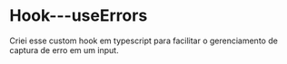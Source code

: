 # Hook---useErrors
Criei esse custom hook em typescript para facilitar o gerenciamento de captura de erro em um input.

